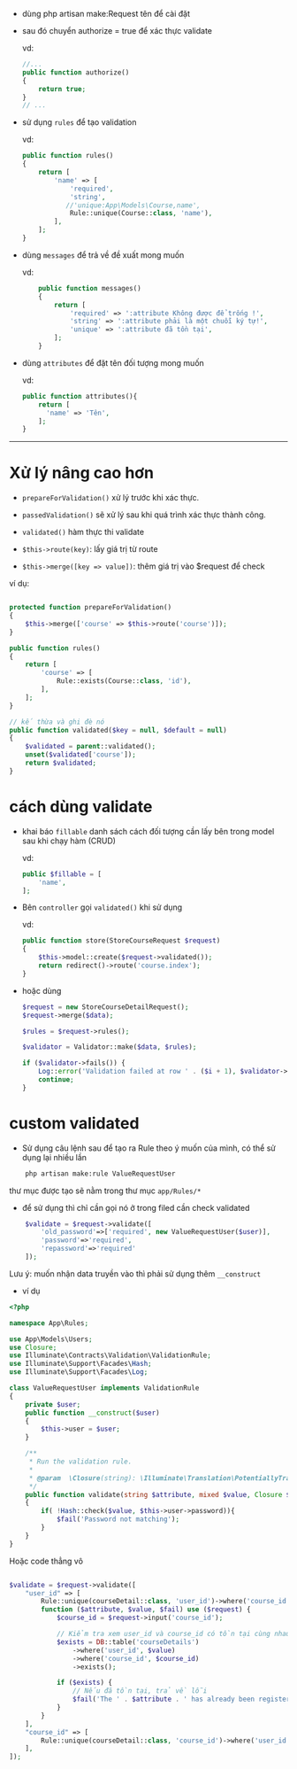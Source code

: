 
- dùng php artisan make:Request tên để cài đặt

- sau đó chuyển authorize = true để xác thực validate

    vd:
	
    ```php
    //...
    public function authorize()
    {
        return true;
    }
    // ...
    ```


- sử dụng `rules` để tạo validation

    vd: 
    ```php
	public function rules()
    {
        return [
            'name' => [
                'required',
                'string',
               //'unique:App\Models\Course,name',
                Rule::unique(Course::class, 'name'),
            ],
        ];
    }
    ```
- dùng `messages` để trả về đề xuất mong muốn

    vd: 
    ```php
        public function messages()
        {
            return [
                'required' => ':attribute Không được để trống !',
                'string' => ':attribute phải là một chuỗi ký tự!',
                'unique' => ':attribute đã tồn tại',
            ];
        }
    ```

- dùng `attributes` để đặt tên đối tượng mong muốn

    vd: 
    ```php
    public function attributes(){
        return [
          'name' => 'Tên',
        ];
    }
    ```
    
----

# Xử lý nâng cao hơn

- `prepareForValidation()` xử lý trước khi xác thực.
- `passedValidation()` sẽ xử lý sau khi quá trình xác thực thành công.
- `validated()` hàm thực thi validate

- `$this->route(key)`: lấy giá trị từ route 
- `$this->merge([key => value])`: thêm giá trị vào $request để check

ví dụ:
```php

protected function prepareForValidation() 
{
    $this->merge(['course' => $this->route('course')]);
}

public function rules()
{
    return [
        'course' => [
            Rule::exists(Course::class, 'id'),
        ],
    ];
}

// kế thừa và ghi đè nó
public function validated($key = null, $default = null)
{
    $validated = parent::validated();
    unset($validated['course']);
    return $validated;
}
```

# cách dùng validate


- khai báo `fillable` danh sách cách đối tượng cần lấy bên trong model sau khi chạy hàm (CRUD)

    vd:

    ```php
    public $fillable = [
        'name',
    ];
    ```

- Bên `controller` gọi `validated()` khi sử dụng

    vd: 
    ```php
    public function store(StoreCourseRequest $request)
    {
        $this->model::create($request->validated());
        return redirect()->route('course.index');
    }
    ```

- hoặc dùng 

    ```php
    $request = new StoreCourseDetailRequest();
    $request->merge($data);

    $rules = $request->rules();

    $validator = Validator::make($data, $rules);

    if ($validator->fails()) {
        Log::error('Validation failed at row ' . ($i + 1), $validator->errors()->toArray());
        continue;
    }
    ```

# custom validated
- Sử dụng câu lệnh sau để tạo ra Rule theo ý muốn của mình, có thể sử dụng lại nhiều lần

```sh
    php artisan make:rule ValueRequestUser
```

thư mục được tạo sẽ nằm trong thư mục `app/Rules/*`

- để sử dụng thì chỉ cần gọi nó ở trong filed cần check validated

```php 
    $validate = $request->validate([
        'old_password'=>['required', new ValueRequestUser($user)],
        'password'=>'required',
        'repassword'=>'required'
    ]);
```

Lưu ý: muốn nhận data truyền vào thì phải sử dụng thêm `__construct`
- ví dụ
```php
<?php

namespace App\Rules;

use App\Models\Users;
use Closure;
use Illuminate\Contracts\Validation\ValidationRule;
use Illuminate\Support\Facades\Hash;
use Illuminate\Support\Facades\Log;

class ValueRequestUser implements ValidationRule
{
    private $user;
    public function __construct($user)
    {
        $this->user = $user;
    }

    /**
     * Run the validation rule.
     *
     * @param  \Closure(string): \Illuminate\Translation\PotentiallyTranslatedString  $fail
     */
    public function validate(string $attribute, mixed $value, Closure $fail) : void
    {
        if( !Hash::check($value, $this->user->password)){
            $fail('Password not matching');
        }
    }
}

```

Hoặc code thẳng vô

```php

$validate = $request->validate([
    "user_id" => [
        Rule::unique(courseDetail::class, 'user_id')->where('course_id', $request->input('course_id')),
        function ($attribute, $value, $fail) use ($request) {
            $course_id = $request->input('course_id');

            // Kiểm tra xem user_id và course_id có tồn tại cùng nhau trong cơ sở dữ liệu không
            $exists = DB::table('courseDetails')
                ->where('user_id', $value)
                ->where('course_id', $course_id)
                ->exists();

            if ($exists) {
                // Nếu đã tồn tại, trả về lỗi
                $fail('The ' . $attribute . ' has already been registered for this course.');
            }
        }
    ],
    "course_id" => [
        Rule::unique(courseDetail::class, 'course_id')->where('user_id', $request->input('user_id')),
    ],
]);
```